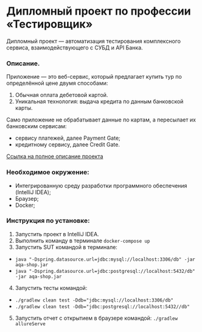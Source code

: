 # Дипломный проект по профессии «Тестировщик»
Дипломный проект — автоматизация тестирования комплексного сервиса, взаимодействующего с СУБД и API Банка.
### Описание.
Приложение — это веб-сервис, который предлагает купить тур по определённой цене двумя способами:
1. Обычная оплата дебетовой картой.
2. Уникальная технология: выдача кредита по данным банковской карты.
   
Само приложение не обрабатывает данные по картам, а пересылает их банковским сервисам:
* сервису платежей, далее Payment Gate;
* кредитному сервису, далее Credit Gate.

[Ссылка на полное описание проекта](https://github.com/netology-code/qa-diploma)
### Необходимое окружение:
* Интегрированную среду разработки программного обеспечения (IntelliJ IDEA);
* Браузер;
* Docker;

### Инструкция по установке:
1. Запустить проект в IntelliJ IDEA.
2. Выполнить команду в терминале `docker-compose up`
3. Запустить SUT командой в терминале: 
* `java "-Dspring.datasource.url=jdbc:mysql://localhost:3306/db" -jar aqa-shop.jar`
* `java "-Dspring.datasource.url=jdbc:postgresql://localhost:5432/db" -jar aqa-shop.jar`
4. Запустить тесты командой: 
* `./gradlew clean test -Ddb="jdbc:mysql://localhost:3306/db"`
* `./gradlew clean test -Ddb="jdbc:postgresql://localhost:5432//db"`
5. Запустить отчет с открытием в браузере командой: `./gradlew allureServe`